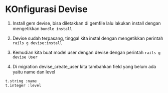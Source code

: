 # KOnfigurasi Devise

1. Install gem devise, bisa diletakkan di gemfile lalu lakukan install dengan mengetikkan `bundle install`

2. Devise sudah terpasang, tinggal kita instal dengan mengetikkan perintah `rails g devise:install`

3. Kemudian kita buat model user dengan devise dengan perintah `rails g devise User`

4. Di migration devise_create_user kita tambahkan field yang belum ada yaitu name dan level

```
t.string :name
t.integer :level
```
